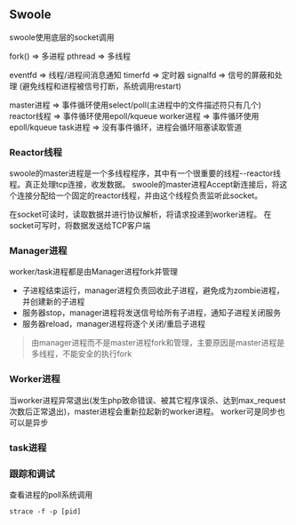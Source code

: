 ## Swoole

swoole使用底层的socket调用

fork()      =>      多进程
pthread     =>      多线程

eventfd     =>      线程/进程间消息通知
timerfd     =>      定时器
signalfd    =>      信号的屏蔽和处理 (避免线程和进程被信号打断，系统调用restart)

master进程    =>      事件循环使用select/poll(主进程中的文件描述符只有几个)
reactor线程   =>      事件循环使用epoll/kqueue
worker进程    =>      事件循环使用epoll/kqueue
task进程      =>      没有事件循环，进程会循环阻塞读取管道

### Reactor线程

swoole的master进程是一个多线程程序，其中有一个很重要的线程--reactor线程。真正处理tcp连接，收发数据。
swoole的master进程Accept新连接后，将这个连接分配给一个固定的reactor线程，并由这个线程负责监听此socket。

在socket可读时，读取数据并进行协议解析，将请求投递到worker进程。
在socket可写时，将数据发送给TCP客户端

### Manager进程

worker/task进程都是由Manager进程fork并管理

- 子进程结束运行，manager进程负责回收此子进程，避免成为zombie进程，并创建新的子进程
- 服务器stop，manager进程将发送信号给所有子进程，通知子进程关闭服务
- 服务器reload，manager进程将逐个关闭/重启子进程

> 由manager进程而不是master进程fork和管理，主要原因是master进程是多线程，不能安全的执行fork

### Worker进程

当worker进程异常退出(发生php致命错误、被其它程序误杀、达到max_request次数后正常退出)，master进程会重新拉起新的worker进程。
worker可是同步也可以是异步

### task进程



### 跟踪和调试

查看进程的poll系统调用

````
strace -f -p [pid]
````
